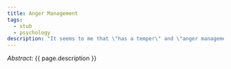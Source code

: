```yaml
---
title: Anger Management
tags:
  - stub
  - psychology
description: "It seems to me that \"has a temper\" and \"anger management problem\" are superficial characterizations that have the force of being dispositive, like they're some unchangeable, irreducible primary that describes a person's fundamental nature. What would a compassionate approach to understanding someone's anger reveal? Is chronic anger (and uncalibrated angry outbursts) really a function of something that's maybe a result of a different stressor? I'm not talking about anger that's properly calibrated to a perceived injustice or harm, but anger that seems \"out of the blue\" or disproportionate to the stimulus. Could it reveal that a person is repressing the expression of emotions more broadly, which then ends up manifesting as angry outbursts because of the impracticality of trying to bottle things up? Could it reveal opportunities for self-reflection, growth, and the development of skills to rumble with difficult emotions and learn how to be more emotionally expressive in general (in a constructive and kind way), preventing the build up of pressure that ends up only getting \"relief\" through hurting other people?"
---
```


_Abstract:_ {{ page.description }}
